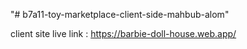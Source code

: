 "# b7a11-toy-marketplace-client-side-mahbub-alom" 

client site live link : https://barbie-doll-house.web.app/
